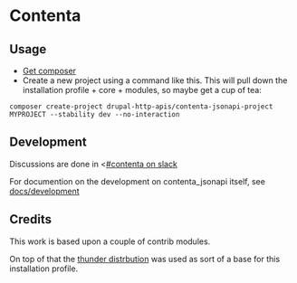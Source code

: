 # Contenta

## Usage

* [Get composer](getcomposer.org)
* Create a new project using a command like this. This will pull down the installation profile + core + modules, so maybe get a cup of tea:
```
composer create-project drupal-http-apis/contenta-jsonapi-project MYPROJECT --stability dev --no-interaction
```

## Development

Discussions are done in <[#contenta on slack](https://drupal.slack.com/messages/C5A70F7D1/)

For documention on the development on contenta_jsonapi itself, see [docs/development](https://github.com/drupal-http-apis/contenta_jsonapi/blob/master/docs/development.md)


## Credits

This work is based upon a couple of contrib modules.

On top of that the [thunder distrbution](http://www.thunder.org/) was used as sort of a base
for this installation profile.
